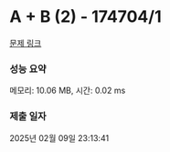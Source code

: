 # A + B (2) - 174704/1 

[문제 링크](https://level.goorm.io/exam/174704/a-b-2/quiz/1) 

### 성능 요약

메모리: 10.06 MB, 시간: 0.02 ms

### 제출 일자

2025년 02월 09일 23:13:41

